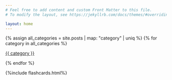 ```yaml
---
# Feel free to add content and custom Front Matter to this file.
# To modify the layout, see https://jekyllrb.com/docs/themes/#overriding-theme-defaults

layout: home
---
```

<!-- {% for post in site.posts %}
  <li>
    <span class="post-meta">{{ post.date | date: "%B %d, %Y" }}</span>
    <h3>
      <a class="post-link" href="{{ post.url | relative_url }}">
        {{ post.title | escape }}
      </a>
    </h3>
    {%- if site.show_excerpts -%}
      {{ post.excerpt }}
    {%- endif -%}
  </li>
{% endfor %} -->


<!-- {% for category in site.posts%}
    {{category.category}}  
{% endfor %} -->

{% assign all_categories = site.posts | map: "category" | uniq %}
{% for category in all_categories %}

   [{{ category }}]({{site.baseurl}}/{{category}})

{% endfor %}

{%include flashcards.html%}




